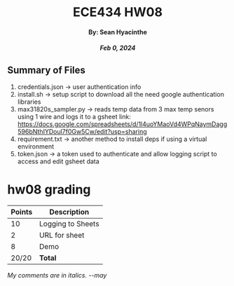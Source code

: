 # <center>  ECE434 HW08
#### <center> By: Sean Hyacinthe
##### <center> Feb 0, 2024


## Summary of Files

1. credentials.json -> user authentication info
2. install.sh -> setup script to download all the need google authentication libraries
3. max31820s_sampler.py -> reads temp data from 3 max temp senors using 1 wire and logs it to a gsheet
    link: https://docs.google.com/spreadsheets/d/1l4uoYMaoVd4WPqNaymDagg596bNthIYDoul7f0Gw5Cw/edit?usp=sharing
4. requirement.txt -> another method to install deps if using a virtual environment
5. token.json -> a token used to authenticate and allow logging script to access and edit gsheet data 

# hw08 grading

| Points      | Description |
| ----------- | ----------- |
| 10          | Logging to Sheets
|  2          | URL for sheet
|  8          | Demo
| 20/20 | **Total**

*My comments are in italics. --may*
